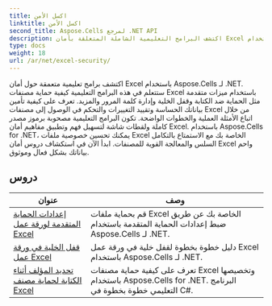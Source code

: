 ```yaml
---
title: اكسل الأمن
linktitle: اكسل الأمن
second_title: Aspose.Cells لمرجع .NET API
description: اكتشف البرامج التعليمية الشاملة المتعلقة بأمان Excel باستخدام Aspose.Cells لـ .NET. قم بحماية ملفات Excel والتحكم في الوصول إلى البيانات الحساسة.
type: docs
weight: 18
url: /ar/net/excel-security/
---
```

اكتشف برامج تعليمية متعمقة حول أمان Excel باستخدام Aspose.Cells لـ .NET. ستتعلم في هذه البرامج التعليمية كيفية حماية مصنفات Excel باستخدام ميزات متقدمة مثل الحماية ضد الكتابة وقفل الخلية وإدارة كلمة المرور والمزيد. تعرف على كيفية تأمين بياناتك الحساسة وتقييد التغييرات والتحكم في الوصول إلى مصنفات Excel من خلال اتباع الأمثلة العملية والخطوات الواضحة. تكون البرامج التعليمية مصحوبة برموز مصدر كاملة ولقطات شاشة لتسهيل فهم وتطبيق مفاهيم أمان Excel. باستخدام Aspose.Cells for .NET، يمكنك تحسين خصوصية ملفات Excel الخاصة بك مع الاستمتاع بالتكامل السلس والمعالجة القوية للمصنفات. ابدأ الآن في استكشاف دروس أمان Excel واحم بياناتك بشكل فعال وموثوق.

## دروس 
| عنوان | وصف |
| --- | --- |
| [إعدادات الحماية المتقدمة لورقة عمل Excel](./advanced-protection-settings-for-excel-worksheet/) | قم بحماية ملفات Excel الخاصة بك عن طريق ضبط إعدادات الحماية المتقدمة باستخدام Aspose.Cells لـ .NET. |  
| [قفل الخلية في ورقة عمل Excel](./lock-cell-in-excel-worksheet/) | دليل خطوة بخطوة لقفل خلية في ورقة عمل Excel باستخدام Aspose.Cells لـ .NET. |  
| [تحديد المؤلف أثناء الكتابة لحماية مصنف Excel](./specify-author-while-write-protecting-excel-workbook/) | تعرف على كيفية حماية مصنفات Excel وتخصيصها باستخدام Aspose.Cells for .NET. البرنامج التعليمي خطوة بخطوة في C#. |  